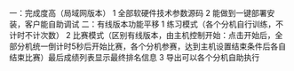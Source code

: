 一：完成度高（局域网版本）
	1 全部软硬件技术参数源码
	2 能做到一键部署安装，客户能自助调试
二：有线版本功能平移
	1 练习模式（各个分机自行训练，不计时不计次数）
	2 比赛模式（区别有线版本，由主机控制开始：点击开始后，全部分机统一倒计时5秒后开始比赛，各个分机参赛，达到主机设置结束条件后各自结束比赛）最后成绩列表显示最终排名信息
	3 导出可以各个分机自助执行